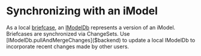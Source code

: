 # Synchronizing with an iModel

As a local [briefcase](../Glossary.md#briefcase), an [IModelDb]($backend) represents a version of an iModel. Briefcases are synchronized via ChangeSets. Use [IModelDb.pullAndMergeChanges]($backend) to update a local IModelDb to incorporate recent changes made by other users.
